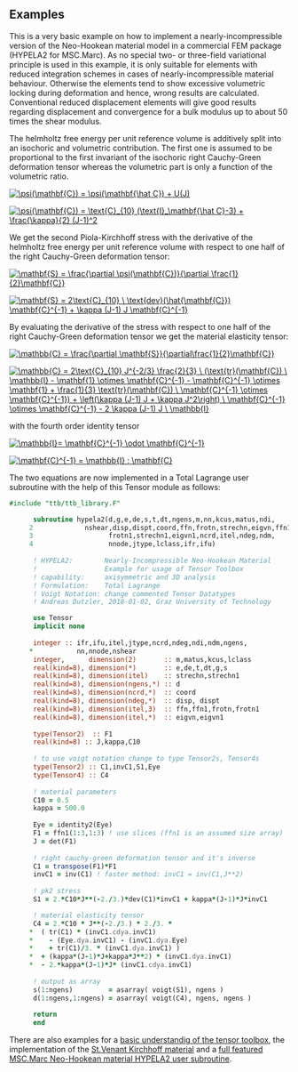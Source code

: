 ## Examples

This is a very basic example on how to implement a nearly-incompressible version of the Neo-Hookean material model in a commercial FEM package (HYPELA2 for MSC.Marc). As no special two- or three-field variational principle is used in this example, it is only suitable for elements with reduced integration schemes in cases of nearly-incompressible material behaviour. Otherwise the elements tend to show excessive volumetric locking during deformation and hence, wrong results are calculated. Conventional reduced displacement elements will give good results regarding displacement and convergence for a bulk modulus up to about 50 times the shear modulus.

The helmholtz free energy per unit reference volume is additively split into an isochoric and volumetric contribution. The first one is assumed to be proportional to the first invariant of the isochoric right Cauchy-Green deformation tensor whereas the volumetric part is only a function of the volumetric ratio.

<a href="https://www.codecogs.com/eqnedit.php?latex=\psi(\mathbf{C})&space;=&space;\psi(\mathbf{\hat&space;C})&space;&plus;&space;U(J)" target="_blank"><img src="https://latex.codecogs.com/gif.latex?\psi(\mathbf{C})&space;=&space;\psi(\mathbf{\hat&space;C})&space;&plus;&space;U(J)" title="\psi(\mathbf{C}) = \psi(\mathbf{\hat C}) + U(J)" /></a>

<a href="https://www.codecogs.com/eqnedit.php?latex=\psi(\mathbf{C})&space;=&space;\text{C}_{10}&space;(\text{I}_\mathbf{\hat&space;C}-3)&space;&plus;&space;\frac{\kappa}{2}&space;(J-1)^2" target="_blank"><img src="https://latex.codecogs.com/gif.latex?\psi(\mathbf{C})&space;=&space;\text{C}_{10}&space;(\text{I}_\mathbf{\hat&space;C}-3)&space;&plus;&space;\frac{\kappa}{2}&space;(J-1)^2" title="\psi(\mathbf{C}) = \text{C}_{10} (\text{I}_\mathbf{\hat C}-3) + \frac{\kappa}{2} (J-1)^2" /></a>

We get the second Piola-Kirchhoff stress with the derivative of the helmholtz free energy per unit reference volume with respect to one half of the right Cauchy-Green deformation tensor:

<a href="https://www.codecogs.com/eqnedit.php?latex=\mathbf{S}&space;=&space;\frac{\partial&space;\psi(\mathbf{C})}{\partial&space;\frac{1}{2}\mathbf{C}}" target="_blank"><img src="https://latex.codecogs.com/gif.latex?\mathbf{S}&space;=&space;\frac{\partial&space;\psi(\mathbf{C})}{\partial&space;\frac{1}{2}\mathbf{C}}" title="\mathbf{S} = \frac{\partial \psi(\mathbf{C})}{\partial \frac{1}{2}\mathbf{C}}" /></a>

<a href="https://www.codecogs.com/eqnedit.php?latex=\mathbf{S}&space;=&space;2\text{C}_{10}&space;\&space;\text{dev}(\hat{\mathbf{C}})&space;\mathbf{C}^{-1}&space;&plus;&space;\kappa&space;(J-1)&space;J&space;\mathbf{C}^{-1}" target="_blank"><img src="https://latex.codecogs.com/gif.latex?\mathbf{S}&space;=&space;2\text{C}_{10}&space;\&space;\text{dev}(\hat{\mathbf{C}})&space;\mathbf{C}^{-1}&space;&plus;&space;\kappa&space;(J-1)&space;J&space;\mathbf{C}^{-1}" title="\mathbf{S} = 2\text{C}_{10} \ \text{dev}(\hat{\mathbf{C}}) \mathbf{C}^{-1} + \kappa (J-1) J \mathbf{C}^{-1}" /></a>

By evaluating the derivative of the stress with respect to one half of the right Cauchy-Green deformation tensor we get the material elasticity tensor:

<a href="https://www.codecogs.com/eqnedit.php?latex=\mathbb{C}&space;=&space;\frac{\partial&space;\mathbf{S}}{\partial\frac{1}{2}\mathbf{C}}" target="_blank"><img src="https://latex.codecogs.com/gif.latex?\mathbb{C}&space;=&space;\frac{\partial&space;\mathbf{S}}{\partial\frac{1}{2}\mathbf{C}}" title="\mathbb{C} = \frac{\partial \mathbf{S}}{\partial\frac{1}{2}\mathbf{C}}" /></a>

<a href="https://www.codecogs.com/eqnedit.php?latex=\mathbb{C}&space;=&space;2\text{C}_{10}&space;J^{-2/3}&space;\frac{2}{3}&space;\&space;(\text{tr}(\mathbf{C})&space;\&space;\mathbb{I}&space;-&space;\mathbf{1}&space;\otimes&space;\mathbf{C}^{-1}&space;-&space;\mathbf{C}^{-1}&space;\otimes&space;\mathbf{1}&space;&plus;&space;\frac{1}{3}&space;\text{tr}(\mathbf{C})&space;\&space;\mathbf{C}^{-1}&space;\otimes&space;\mathbf{C}^{-1})&space;&plus;&space;\left(\kappa&space;(J-1)&space;J&space;&plus;&space;\kappa&space;J^2\right)&space;\&space;\mathbf{C}^{-1}&space;\otimes&space;\mathbf{C}^{-1}&space;-&space;2&space;\kappa&space;(J-1)&space;J&space;\&space;\mathbb{I}" target="_blank"><img src="https://latex.codecogs.com/gif.latex?\mathbb{C}&space;=&space;2\text{C}_{10}&space;J^{-2/3}&space;\frac{2}{3}&space;\&space;(\text{tr}(\mathbf{C})&space;\&space;\mathbb{I}&space;-&space;\mathbf{1}&space;\otimes&space;\mathbf{C}^{-1}&space;-&space;\mathbf{C}^{-1}&space;\otimes&space;\mathbf{1}&space;&plus;&space;\frac{1}{3}&space;\text{tr}(\mathbf{C})&space;\&space;\mathbf{C}^{-1}&space;\otimes&space;\mathbf{C}^{-1})&space;&plus;&space;\left(\kappa&space;(J-1)&space;J&space;&plus;&space;\kappa&space;J^2\right)&space;\&space;\mathbf{C}^{-1}&space;\otimes&space;\mathbf{C}^{-1}&space;-&space;2&space;\kappa&space;(J-1)&space;J&space;\&space;\mathbb{I}" title="\mathbb{C} = 2\text{C}_{10} J^{-2/3} \frac{2}{3} \ (\text{tr}(\mathbf{C}) \ \mathbb{I} - \mathbf{1} \otimes \mathbf{C}^{-1} - \mathbf{C}^{-1} \otimes \mathbf{1} + \frac{1}{3} \text{tr}(\mathbf{C}) \ \mathbf{C}^{-1} \otimes \mathbf{C}^{-1}) + \left(\kappa (J-1) J + \kappa J^2\right) \ \mathbf{C}^{-1} \otimes \mathbf{C}^{-1} - 2 \kappa (J-1) J \ \mathbb{I}" /></a>

with the fourth order identity tensor

<a href="http://www.codecogs.com/eqnedit.php?latex=\mathbb{I}=&space;\mathbf{C}^{-1}&space;\odot&space;\mathbf{C}^{-1}" target="_blank"><img src="http://latex.codecogs.com/gif.latex?\mathbb{I}=&space;\mathbf{C}^{-1}&space;\odot&space;\mathbf{C}^{-1}" title="\mathbb{I}= \mathbf{C}^{-1} \odot \mathbf{C}^{-1}" /></a>

<a href="http://www.codecogs.com/eqnedit.php?latex=\mathbf{C}^{-1}&space;=&space;\mathbb{I}&space;:&space;\mathbf{C}" target="_blank"><img src="http://latex.codecogs.com/gif.latex?\mathbf{C}^{-1}&space;=&space;\mathbb{I}&space;:&space;\mathbf{C}" title="\mathbf{C}^{-1} = \mathbb{I} : \mathbf{C}" /></a>

The two equations are now implemented in a Total Lagrange user subroutine  with the help of this Tensor module as follows:

```fortran
#include "ttb/ttb_library.F"

      subroutine hypela2(d,g,e,de,s,t,dt,ngens,m,nn,kcus,matus,ndi,
     2             nshear,disp,dispt,coord,ffn,frotn,strechn,eigvn,ffn1,
     3                   frotn1,strechn1,eigvn1,ncrd,itel,ndeg,ndm,
     4                   nnode,jtype,lclass,ifr,ifu)
     
      ! HYPELA2:        Nearly-Incompressible Neo-Hookean Material
      !                 Example for usage of Tensor Toolbox
      ! capability:     axisymmetric and 3D analysis
      ! Formulation:    Total Lagrange
      ! Voigt Notation: change commented Tensor Datatypes
      ! Andreas Dutzler, 2018-01-02, Graz University of Technology

      use Tensor
      implicit none
     
      integer :: ifr,ifu,itel,jtype,ncrd,ndeg,ndi,ndm,ngens,
     *           nn,nnode,nshear
      integer,      dimension(2)       :: m,matus,kcus,lclass
      real(kind=8), dimension(*)       :: e,de,t,dt,g,s
      real(kind=8), dimension(itel)    :: strechn,strechn1
      real(kind=8), dimension(ngens,*) :: d
      real(kind=8), dimension(ncrd,*)  :: coord
      real(kind=8), dimension(ndeg,*)  :: disp, dispt
      real(kind=8), dimension(itel,3)  :: ffn,ffn1,frotn,frotn1
      real(kind=8), dimension(itel,*)  :: eigvn,eigvn1
      
      type(Tensor2)  :: F1
      real(kind=8) :: J,kappa,C10
      
      ! to use voigt notation change to type Tensor2s, Tensor4s
      type(Tensor2) :: C1,invC1,S1,Eye
      type(Tensor4) :: C4
      
      ! material parameters
      C10 = 0.5
      kappa = 500.0
      
      Eye = identity2(Eye)
      F1 = ffn1(1:3,1:3) ! use slices (ffn1 is an assumed size array)
      J = det(F1)
      
      ! right cauchy-green deformation tensor and it's inverse
      C1 = transpose(F1)*F1
      invC1 = inv(C1) ! faster method: invC1 = inv(C1,J**2)
      
      ! pk2 stress
      S1 = 2.*C10*J**(-2./3.)*dev(C1)*invC1 + kappa*(J-1)*J*invC1

      ! material elasticity tensor
      C4 = 2.*C10 * J**(-2./3.) * 2./3. *
     *  ( tr(C1) * (invC1.cdya.invC1)
     *    - (Eye.dya.invC1) - (invC1.dya.Eye)
     *    + tr(C1)/3. * (invC1.dya.invC1) )
     *  + (kappa*(J-1)*J+kappa*J**2) * (invC1.dya.invC1)
     *  - 2.*kappa*(J-1)*J* (invC1.cdya.invC1)
     
      ! output as array
      s(1:ngens)         = asarray( voigt(S1), ngens )
      d(1:ngens,1:ngens) = asarray( voigt(C4), ngens, ngens )
      
      return
      end
```

There are also examples for a [basic understandig of the tensor toolbox](examples/script_umat.f), the implementation of the [St.Venant Kirchhoff material](example_stvenantkirchhoff.md) and a [full featured MSC.Marc Neo-Hookean material HYPELA2 user subroutine](examples/hypela2_nh_ttb.f).
